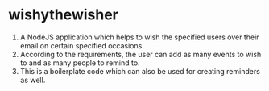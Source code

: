 # wishythewisher
1. A NodeJS application which helps to wish the specified users over their email on certain specified occasions.
2. According to the requirements, the user can add as many events to wish to and as many people to remind to.
3. This is a boilerplate code which can also be used for creating reminders as well.

